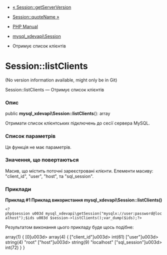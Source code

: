 - [«
Session::getServerVersion](mysql-xdevapi-session.getserverversion.md)
- [Session::quoteName »](mysql-xdevapi-session.quotename.md)

- [PHP Manual](index.md)
- [mysql_xdevapi\Session](class.mysql-xdevapi-session.md)
- Отримує список клієнтів

# Session::listClients

(No version information available, might only be in Git)

Session::listClients — Отримує список клієнтів

### Опис

public **mysql_xdevapi\Session::listClients**(): array

Отримати список клієнтських підключень до сесії сервера MySQL.

### Список параметрів

Ця функція не має параметрів.

### Значення, що повертаються

Масив, що містить поточні зареєстровані клієнти. Елементи
масиву: "client_id", "user", "host", та "sql_session".

### Приклади

**Приклад #1 Приклад використання
**mysql_xdevapi\Session::listClients()****

` <?php$session u003d mysql_xdevapi\getSession("mysqlx://user:password@localhost");$ids u003d $session->listClients();var_dump($ids);?> `

Результатом виконання цього прикладу буде щось подібне:

array(1) {
[0]u003d>
array(4) {
["client_id"]u003d>
int(61)
["user"]u003d>
string(4) "root"
["host"]u003d>
string(9) "localhost"
["sql_session"]u003d>
int(72)
}
}

